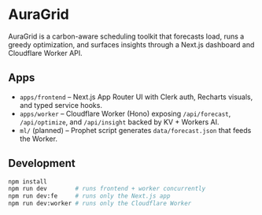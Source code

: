 # AuraGrid

AuraGrid is a carbon-aware scheduling toolkit that forecasts load, runs a greedy optimization, and surfaces insights through a Next.js dashboard and Cloudflare Worker API.

## Apps

- `apps/frontend` – Next.js App Router UI with Clerk auth, Recharts visuals, and typed service hooks.
- `apps/worker` – Cloudflare Worker (Hono) exposing `/api/forecast`, `/api/optimize`, and `/api/insight` backed by KV + Workers AI.
- `ml/` (planned) – Prophet script generates `data/forecast.json` that feeds the Worker.

## Development

```bash
npm install
npm run dev        # runs frontend + worker concurrently
npm run dev:fe     # runs only the Next.js app
npm run dev:worker # runs only the Cloudflare Worker
```
